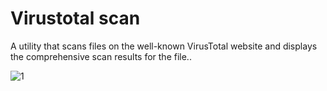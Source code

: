 # Virustotal scan
A utility  that scans files on the well-known VirusTotal website and displays the comprehensive scan results for the file..

 ![1](https://github.com/SERVER0APK/Virustotal_scan/assets/151466539/43811a9b-0651-4baf-97ab-8ff32af73788)
